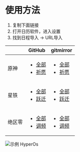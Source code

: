 # 使用方法

1. 复制下面链接
2. 打开日历软件，进入设置
3. 找到日程导入 -> URL导入

||GitHub|gitmirror|
|-|-|-|
|原神|<ul><li>[全部](https://raw.githubusercontent.com/Trrrrw/hoyo_calendar/main/ics/原神.ics)</li><li>[祈愿](https://raw.githubusercontent.com/Trrrrw/hoyo_calendar/main/ics/原神-祈愿.ics)</li></ul>|<ul><li>[全部](https://raw.gitmirror.com/Trrrrw/hoyo_calendar/main/ics/原神.ics)</li><li>[祈愿](https://raw.gitmirror.com/Trrrrw/hoyo_calendar/main/ics/原神-祈愿.ics)</li></ul>|
|星铁|<ul><li>[全部](https://raw.githubusercontent.com/Trrrrw/hoyo_calendar/main/ics/星铁.ics)</li><li>[跃迁](https://raw.githubusercontent.com/Trrrrw/hoyo_calendar/main/ics/星铁-跃迁.ics)</li></ul>|<ul><li>[全部](https://raw.gitmirror.com/Trrrrw/hoyo_calendar/main/ics/星铁.ics)</li><li>[跃迁](https://raw.gitmirror.com/Trrrrw/hoyo_calendar/main/ics/星铁-跃迁.ics)</li></ul>|
|绝区零|<ul><li>[全部](https://raw.githubusercontent.com/Trrrrw/hoyo_calendar/main/ics/绝区零.ics)</li><li>[调频](https://raw.githubusercontent.com/Trrrrw/hoyo_calendar/main/ics/绝区零-调频.ics)</li></ul>|<ul><li>[全部](https://raw.gitmirror.com/Trrrrw/hoyo_calendar/main/ics/绝区零.ics)</li><li>[调频](https://raw.gitmirror.com/Trrrrw/hoyo_calendar/main/ics/绝区零-调频.ics)</li></ul>|

![示例 HyperOs](https://raw.gitmirror.com/Trrrrw/picx-images-hosting/master/hoyo_calendar_0.45ma7rr2h.avif)

